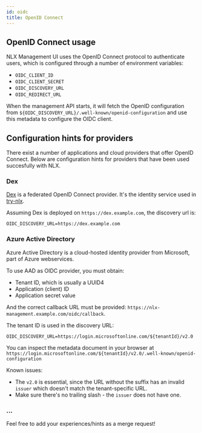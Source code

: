 ```yaml
---
id: oidc
title: OpenID Connect
---
```


## OpenID Connect usage

NLX Management UI uses the OpenID Connect protocol to authenticate users, which is
configured through a number of environment variables:

* `OIDC_CLIENT_ID`
* `OIDC_CLIENT_SECRET`
* `OIDC_DISCOVERY_URL`
* `OIDC_REDIRECT_URL`

When the management API starts, it will fetch the OpenID configuration from
`${OIDC_DISCOVERY_URL}/.well-known/openid-configuration` and use this metadata to
configure the OIDC client.

## Configuration hints for providers

There exist a number of applications and cloud providers that offer OpenID Connect.
Below are configuration hints for providers that have been used succesfully with NLX.

### Dex

[Dex](https://github.com/dexidp/dex) is a federated OpenID Connect provider. It's the
identity service used in [try-nlx](../try-nlx).

Assuming Dex is deployed on `https://dex.example.com`, the discovery url is:

```
OIDC_DISCOVERY_URL=https://dex.example.com
```

### Azure Active Directory

Azure Active Directory is a cloud-hosted identity provider from Microsoft, part of Azure
webservices.

To use AAD as OIDC provider, you must obtain:

* Tenant ID, which is usually a UUID4
* Application (client) ID
* Application secret value

And the correct callback URL must be provided:
`https://nlx-management.example.com/oidc/callback`.

The tenant ID is used in the discovery URL:

```
OIDC_DISCOVERY_URL=https://login.microsoftonline.com/${tenantId}/v2.0
```

You can inspect the metadata document in your browser at
`https://login.microsoftonline.com/${tenantId}/v2.0/.well-known/openid-configuration`

Known issues:

* The `v2.0` is essential, since the URL without the suffix has an invalid `issuer`
  which doesn't match the tenant-specific URL.
* Make sure there's no trailing slash - the `issuer` does not have one.

### ...

Feel free to add your experiences/hints as a merge request!